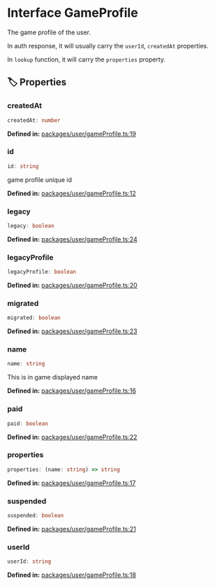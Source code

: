 # Interface GameProfile

The game profile of the user.

In auth response, it will usually carry the ``userId``, ``createdAt`` properties.

In ``lookup`` function, it will carry the ``properties`` property.
## 🏷️ Properties

### createdAt <Badge type="info" text="optional" />

```ts
createdAt: number
```
<p style="font-size: 14px; color: var(--vp-c-text-2)">
<strong>Defined in:</strong> <a href="https://github.com/voxelum/minecraft-launcher-core-node/blob/master/packages/user/gameProfile.ts#L19" target="_blank" rel="noreferrer">packages/user/gameProfile.ts:19</a>
</p>


### id

```ts
id: string
```
game profile unique id
<p style="font-size: 14px; color: var(--vp-c-text-2)">
<strong>Defined in:</strong> <a href="https://github.com/voxelum/minecraft-launcher-core-node/blob/master/packages/user/gameProfile.ts#L12" target="_blank" rel="noreferrer">packages/user/gameProfile.ts:12</a>
</p>


### legacy <Badge type="info" text="optional" />

```ts
legacy: boolean
```
<p style="font-size: 14px; color: var(--vp-c-text-2)">
<strong>Defined in:</strong> <a href="https://github.com/voxelum/minecraft-launcher-core-node/blob/master/packages/user/gameProfile.ts#L24" target="_blank" rel="noreferrer">packages/user/gameProfile.ts:24</a>
</p>


### legacyProfile <Badge type="info" text="optional" />

```ts
legacyProfile: boolean
```
<p style="font-size: 14px; color: var(--vp-c-text-2)">
<strong>Defined in:</strong> <a href="https://github.com/voxelum/minecraft-launcher-core-node/blob/master/packages/user/gameProfile.ts#L20" target="_blank" rel="noreferrer">packages/user/gameProfile.ts:20</a>
</p>


### migrated <Badge type="info" text="optional" />

```ts
migrated: boolean
```
<p style="font-size: 14px; color: var(--vp-c-text-2)">
<strong>Defined in:</strong> <a href="https://github.com/voxelum/minecraft-launcher-core-node/blob/master/packages/user/gameProfile.ts#L23" target="_blank" rel="noreferrer">packages/user/gameProfile.ts:23</a>
</p>


### name

```ts
name: string
```
This is in game displayed name
<p style="font-size: 14px; color: var(--vp-c-text-2)">
<strong>Defined in:</strong> <a href="https://github.com/voxelum/minecraft-launcher-core-node/blob/master/packages/user/gameProfile.ts#L16" target="_blank" rel="noreferrer">packages/user/gameProfile.ts:16</a>
</p>


### paid <Badge type="info" text="optional" />

```ts
paid: boolean
```
<p style="font-size: 14px; color: var(--vp-c-text-2)">
<strong>Defined in:</strong> <a href="https://github.com/voxelum/minecraft-launcher-core-node/blob/master/packages/user/gameProfile.ts#L22" target="_blank" rel="noreferrer">packages/user/gameProfile.ts:22</a>
</p>


### properties <Badge type="info" text="optional" />

```ts
properties: (name: string) => string
```
<p style="font-size: 14px; color: var(--vp-c-text-2)">
<strong>Defined in:</strong> <a href="https://github.com/voxelum/minecraft-launcher-core-node/blob/master/packages/user/gameProfile.ts#L17" target="_blank" rel="noreferrer">packages/user/gameProfile.ts:17</a>
</p>


### suspended <Badge type="info" text="optional" />

```ts
suspended: boolean
```
<p style="font-size: 14px; color: var(--vp-c-text-2)">
<strong>Defined in:</strong> <a href="https://github.com/voxelum/minecraft-launcher-core-node/blob/master/packages/user/gameProfile.ts#L21" target="_blank" rel="noreferrer">packages/user/gameProfile.ts:21</a>
</p>


### userId <Badge type="info" text="optional" />

```ts
userId: string
```
<p style="font-size: 14px; color: var(--vp-c-text-2)">
<strong>Defined in:</strong> <a href="https://github.com/voxelum/minecraft-launcher-core-node/blob/master/packages/user/gameProfile.ts#L18" target="_blank" rel="noreferrer">packages/user/gameProfile.ts:18</a>
</p>


